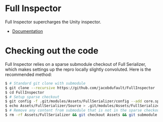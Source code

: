 # Full Inspector

Full Inspector supercharges the Unity inspector.

- [Documentation](http://jacobdufault.github.io/fullinspector/guide/)

# Checking out the code

Full Inspector relies on a sparse submodule checkout of Full Serializer, which makes settings up the repro locally slightly convoluted. Here is the recommended method:

```bash
$ # Standard git clone with submodule
$ git clone --recursive https://github.com/jacobdufault/FullInspector
$ cd FullInspector
$ # Setup sparse checkout
$ git config -f .git/modules/Assets/FullSerializer/config --add core.sparsecheckout true
$ echo Assets/FullSerializer/Source > .git/modules/Assets/FullSerializer/info/sparse-checkout 
$ # Remove any content from submodule that is not in the sparse checkout
$ rm -rf Assets/FullSerializer && git checkout Assets && git submodule update
```
